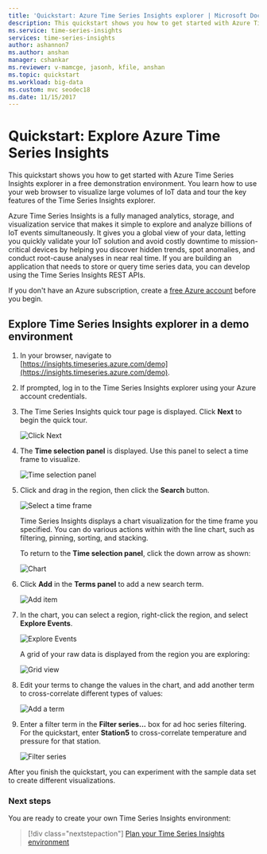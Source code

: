 ```yaml
---
title: 'Quickstart: Azure Time Series Insights explorer | Microsoft Docs'
description: This quickstart shows you how to get started with Azure Time Series Insights explorer in your web browser to visualize large volumes of IoT data. Tour the key features in a demo environment. 
ms.service: time-series-insights 
services: time-series-insights
author: ashannon7
ms.author: anshan
manager: cshankar
ms.reviewer: v-mamcge, jasonh, kfile, anshan
ms.topic: quickstart
ms.workload: big-data
ms.custom: mvc seodec18
ms.date: 11/15/2017
---
```


# Quickstart: Explore Azure Time Series Insights
This quickstart shows you how to get started with Azure Time Series Insights explorer in a free demonstration environment. You learn how to use your web browser to visualize large volumes of IoT data and tour the key features of the Time Series Insights explorer. 

Azure Time Series Insights is a fully managed analytics, storage, and visualization service that makes it simple to explore and analyze billions of IoT events simultaneously. It gives you a global view of your data, letting you quickly validate your IoT solution and avoid costly downtime to mission-critical devices by helping you discover hidden trends, spot anomalies, and conduct root-cause analyses in near real time.  If you are building an application that needs to store or query time series data, you can develop using the Time Series Insights REST APIs.

If you don't have an Azure subscription, create a [free Azure account](https://azure.microsoft.com/free/?ref=microsoft.com&utm_source=microsoft.com&utm_medium=docs&utm_campaign=visualstudio) before you begin.

## Explore Time Series Insights explorer in a demo environment

1. In your browser, navigate to [https://insights.timeseries.azure.com/demo](https://insights.timeseries.azure.com/demo). 

2. If prompted, log in to the Time Series Insights explorer using your Azure account credentials. 
 
3. The Time Series Insights quick tour page is displayed. Click **Next** to begin the quick tour.

   ![Click Next](media/quickstart/quickstart1.png)

4. The **Time selection panel** is displayed. Use this panel to select a time frame to visualize.

   ![Time selection panel](media/quickstart/quickstart2.png)

5. Click and drag in the region, then click the **Search** button.
 
   ![Select a time frame](media/quickstart/quickstart3.png) 

   Time Series Insights displays a chart visualization for the time frame you specified. You can do various actions within with the line chart, such as filtering, pinning, sorting, and stacking. 

   To return to the **Time selection panel**, click the down arrow as shown:

   ![Chart](media/quickstart/quickstart4.png)

6. Click **Add** in the **Terms panel** to add a new search term.

   ![Add item](media/quickstart/quickstart5.png)

7. In the chart, you can select a region, right-click the region, and select **Explore Events**.
 
   ![Explore Events](media/quickstart/quickstart6.png)

   A grid of your raw data is displayed from the region you are exploring:

   ![Grid view](media/quickstart/quickstart7.png)

8. Edit your terms to change the values in the chart, and add another term to cross-correlate different types of values:

   ![Add a term](media/quickstart/quickstart8.png)

9. Enter a filter term in the **Filter series...** box for ad hoc series filtering. For the quickstart, enter **Station5** to cross-correlate temperature and pressure for that station.
 
   ![Filter series](media/quickstart/quickstart9.png)

After you finish the quickstart, you can experiment with the sample data set to create different visualizations. 

### Next steps
You are ready to create your own Time Series Insights environment:
> [!div class="nextstepaction"]
> [Plan your Time Series Insights environment](time-series-insights-environment-planning.md)
